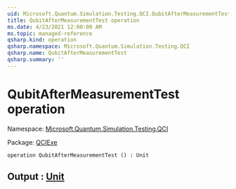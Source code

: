 ```yaml
---
uid: Microsoft.Quantum.Simulation.Testing.QCI.QubitAfterMeasurementTest
title: QubitAfterMeasurementTest operation
ms.date: 4/23/2021 12:00:00 AM
ms.topic: managed-reference
qsharp.kind: operation
qsharp.namespace: Microsoft.Quantum.Simulation.Testing.QCI
qsharp.name: QubitAfterMeasurementTest
qsharp.summary: ''
---
```


# QubitAfterMeasurementTest operation

Namespace: [Microsoft.Quantum.Simulation.Testing.QCI](xref:Microsoft.Quantum.Simulation.Testing.QCI)

Package: [QCIExe](https://nuget.org/packages/QCIExe)




```qsharp
operation QubitAfterMeasurementTest () : Unit
```


## Output : [Unit](xref:microsoft.quantum.qsharp.valueliterals#unit-literal)

